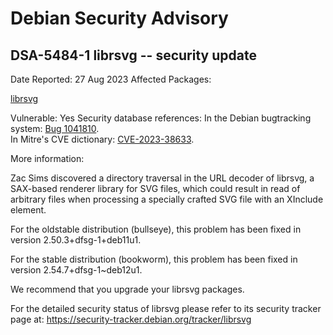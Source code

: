 
Debian Security Advisory
========================


DSA-5484-1 librsvg -- security update
-------------------------------------



Date Reported:
27 Aug 2023
Affected Packages:

[librsvg](https://packages.debian.org/src:librsvg)

Vulnerable:
Yes
Security database references:
In the Debian bugtracking system: [Bug 1041810](https://bugs.debian.org/cgi-bin/bugreport.cgi?bug=1041810).  
In Mitre's CVE dictionary: [CVE-2023-38633](https://security-tracker.debian.org/tracker/CVE-2023-38633).  

More information:

Zac Sims discovered a directory traversal in the URL decoder of librsvg,
a SAX-based renderer library for SVG files, which could result in read
of arbitrary files when processing a specially crafted SVG file with an
XInclude element.


For the oldstable distribution (bullseye), this problem has been fixed
in version 2.50.3+dfsg-1+deb11u1.


For the stable distribution (bookworm), this problem has been fixed in
version 2.54.7+dfsg-1~deb12u1.


We recommend that you upgrade your librsvg packages.


For the detailed security status of librsvg please refer to its security
tracker page at:
<https://security-tracker.debian.org/tracker/librsvg>





